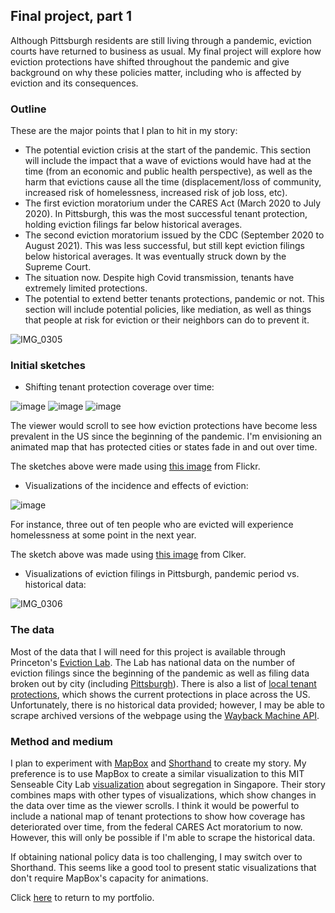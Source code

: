## Final project, part 1

Although Pittsburgh residents are still living through a pandemic, eviction courts have returned to business as usual. My final project will explore how eviction protections have shifted throughout the pandemic and give background on why these policies matter, including who is affected by eviction and its consequences. 

### Outline

These are the major points that I plan to hit in my story:
* The potential eviction crisis at the start of the pandemic. This section will include the impact that a wave of evictions would have had at the time (from an economic and public health perspective), as well as the harm that evictions cause all the time (displacement/loss of community, increased risk of homelessness, increased risk of job loss, etc). 
* The first eviction moratorium under the CARES Act (March 2020 to July 2020). In Pittsburgh, this was the most successful tenant protection, holding eviction filings far below historical averages.
* The second eviction moratorium issued by the CDC (September 2020 to August 2021). This was less successful, but still kept eviction filings below historical averages. It was eventually struck down by the Supreme Court. 
* The situation now. Despite high Covid transmission, tenants have extremely limited protections. 
* The potential to extend better tenants protections, pandemic or not. This section will include potential policies, like mediation, as well as things that people at risk for eviction or their neighbors can do to prevent it. 

![IMG_0305](https://user-images.githubusercontent.com/71148016/153790469-e5e9741a-2a15-460d-867d-b5994e0dc1fe.jpg)

### Initial sketches

* Shifting tenant protection coverage over time:

![image](https://user-images.githubusercontent.com/71148016/153790746-7ff6de3f-b049-411f-9cb3-38ba5502c32c.png)
![image](https://user-images.githubusercontent.com/71148016/153791007-cae7b618-6fd9-41f7-b17f-bc66b00ccdfa.png)
![image](https://user-images.githubusercontent.com/71148016/153791049-935a361b-1b04-4b25-a543-bc0d074536d8.png)

The viewer would scroll to see how eviction protections have become less prevalent in the US since the beginning of the pandemic. I'm envisioning an animated map that has protected cities or states fade in and out over time. 

The sketches above were made using [this image](https://www.flickr.com/photos/donkeyhotey/24247764924) from Flickr. 

* Visualizations of the incidence and effects of eviction:

![image](https://user-images.githubusercontent.com/71148016/153791158-4ad4360c-4836-403e-b1f9-7654e4514c9e.png)

For instance, three out of ten people who are evicted will experience homelessness at some point in the next year. 

The sketch above was made using [this image](https://www.clker.com/clipart-7-out-of-10-stickman.html) from Clker. 

* Visualizations of eviction filings in Pittsburgh, pandemic period vs. historical data:

![IMG_0306](https://user-images.githubusercontent.com/71148016/153790494-2f72a8e5-bd97-4b15-ad21-caefad18802e.jpg)

### The data 

Most of the data that I will need for this project is available through Princeton's [Eviction Lab](https://evictionlab.org/). The Lab has national data on the number of eviction filings since the beginning of the pandemic as well as filing data broken out by city (including [Pittsburgh](https://evictionlab.org/eviction-tracking/pittsburgh-pa/)). There is also a list of [local tenant protections](https://evictionlab.org/covid-eviction-policies/), which shows the current protections in place across the US. Unfortunately, there is no historical data provided; however, I may be able to scrape archived versions of the webpage using the [Wayback Machine API](https://archive.org/help/wayback_api.php).

### Method and medium

I plan to experiment with [MapBox](https://www.mapbox.com/) and [Shorthand](https://shorthand.com/) to create my story. My preference is to use MapBox to create a similar visualization to this MIT Senseable City Lab [visualization](https://senseable.mit.edu/singapore-calling/) about segregation in Singapore. Their story combines maps with other types of visualizations, which show changes in the data over time as the viewer scrolls. I think it would be powerful to include a national map of tenant protections to show how coverage has deteriorated over time, from the federal CARES Act moratorium to now. However, this will only be possible if I'm able to scrape the historical data. 

If obtaining national policy data is too challenging, I may switch over to Shorthand. This seems like a good tool to present static visualizations that don't require MapBox's capacity for animations.

Click [here](https://emmayeager.github.io/DataVisPortfolio/) to return to my portfolio.
